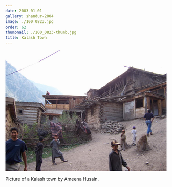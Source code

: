 ```yaml
---
date: 2003-01-01
gallery: shandur-2004
image: ./100_0823.jpg
order: 62
thumbnail: ./100_0823-thumb.jpg
title: Kalash Town
---
```


![Kalash Town](./100_0823.jpg)

Picture of a Kalash town by Ameena Husain.
